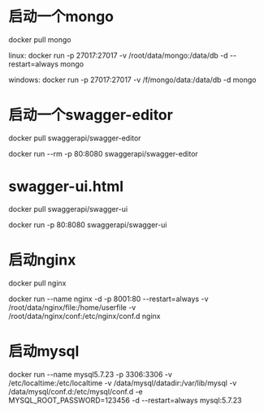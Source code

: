 # 启动一个mongo
docker pull mongo

linux: docker run -p 27017:27017 -v /root/data/mongo:/data/db -d --restart=always mongo 

windows: docker run -p 27017:27017 -v /f/mongo/data:/data/db -d mongo

# 启动一个swagger-editor 
docker pull swaggerapi/swagger-editor

docker run --rm -p 80:8080 swaggerapi/swagger-editor

# swagger-ui.html
docker pull swaggerapi/swagger-ui

docker run -p 80:8080 swaggerapi/swagger-ui

# 启动nginx
docker pull nginx

docker run --name nginx -d -p 8001:80 --restart=always -v /root/data/nginx/file:/home/userfile -v /root/data/nginx/conf:/etc/nginx/conf.d nginx

# 启动mysql

docker run --name mysql5.7.23 -p 3306:3306 -v /etc/localtime:/etc/localtime -v /data/mysql/datadir:/var/lib/mysql -v /data/mysql/conf.d:/etc/mysql/conf.d -e MYSQL_ROOT_PASSWORD=123456 -d --restart=always mysql:5.7.23

